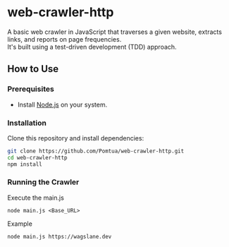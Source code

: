 # web-crawler-http

A basic web crawler in JavaScript that traverses a given website, extracts links, and reports on page frequencies.  
It's built using a test-driven development (TDD) approach.

## How to Use

### Prerequisites
- Install [Node.js](https://nodejs.org/en/download/) on your system.

### Installation
Clone this repository and install dependencies:

```bash
git clone https://github.com/Pomtua/web-crawler-http.git
cd web-crawler-http
npm install
```

### Running the Crawler
Execute the main.js
```
node main.js <Base_URL>
```
Example
```
node main.js https://wagslane.dev
```
